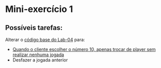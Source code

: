 # Mini-exercício 1

## Possíveis tarefas:

Alterar o [código base do Lab-04](../lab-04-rpc-error/exercise_ttt-grpc-master/) para:
- [Quando o cliente escolher o número 10, apenas trocar de player sem realizar nenhuma jogada](./exercise_ttt-change_player/)
- Desfazer a jogada anterior